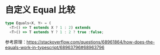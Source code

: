 # 自定义 Equal 比较

```ts
type Equals<X, Y> = (
  <T>() => T extends X ? 1 : 2) extends
  <T>() => T extends Y ? 1 : 2 ? true :false;
```

参考原理：<https://stackoverflow.com/questions/68961864/how-does-the-equals-work-in-typescript/68963796#68963796>